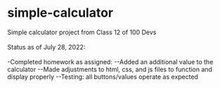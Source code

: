 # simple-calculator<br>

Simple calculator project from Class 12 of 100 Devs<br>
<br>
Status as of July 28, 2022:<br>
<br>
-Completed homework as assigned:
--Added an additional value to the calculator
--Made adjustments to html, css, and js files to function and display properly
--Testing: all buttons/values operate as expected
